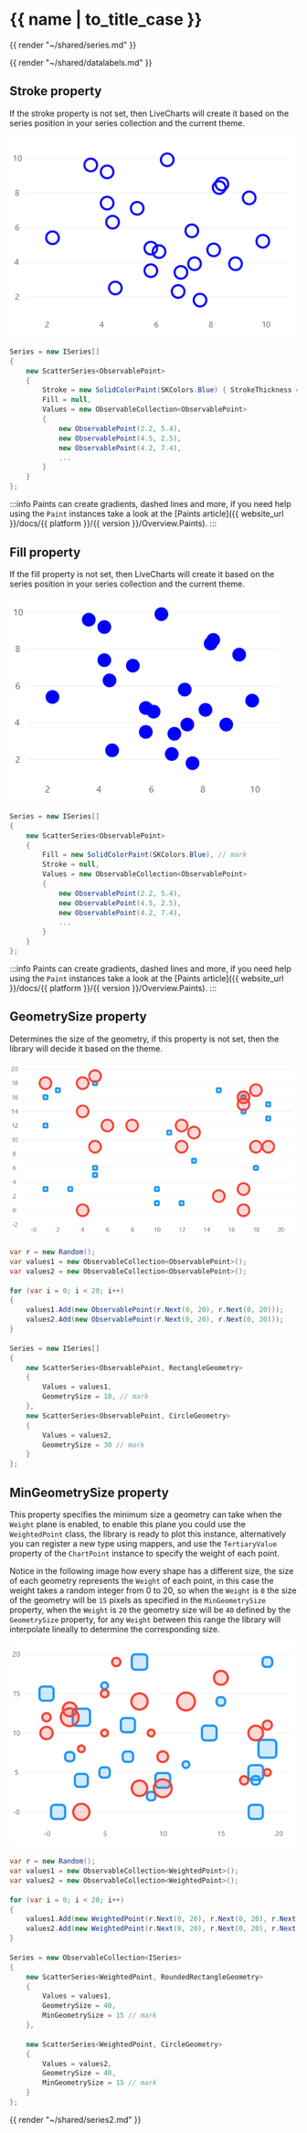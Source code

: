 <!--
To get help on editing this file, see https://github.com/beto-rodriguez/LiveCharts2/blob/dev/docs/readme.md
-->

# {{ name | to_title_case }}

{{ render "~/shared/series.md" }}

{{ render "~/shared/datalabels.md" }}

## Stroke property

If the stroke property is not set, then LiveCharts will create it based on the series position in your series collection
and the current theme.

![image](https://raw.githubusercontent.com/beto-rodriguez/LiveCharts2/dev/docs/_assets/scatterstroke.png)

```csharp
Series = new ISeries[]
{
    new ScatterSeries<ObservablePoint>
    {
        Stroke = new SolidColorPaint(SKColors.Blue) { StrokeThickness = 4 }, // mark
        Fill = null,
        Values = new ObservableCollection<ObservablePoint>
        {
            new ObservablePoint(2.2, 5.4),
            new ObservablePoint(4.5, 2.5),
            new ObservablePoint(4.2, 7.4),
            ...
        }
    }
};
```

:::info
Paints can create gradients, dashed lines and more, if you need help using the `Paint` instances take 
a look at the [Paints article]({{ website_url }}/docs/{{ platform }}/{{ version }}/Overview.Paints).
:::

## Fill property

If the fill property is not set, then LiveCharts will create it based on the series position in your series collection
and the current theme.

![image](https://raw.githubusercontent.com/beto-rodriguez/LiveCharts2/dev/docs/_assets/scatterfill.png)

```csharp
Series = new ISeries[]
{
    new ScatterSeries<ObservablePoint>
    {
        Fill = new SolidColorPaint(SKColors.Blue), // mark
        Stroke = null,
        Values = new ObservableCollection<ObservablePoint>
        {
            new ObservablePoint(2.2, 5.4),
            new ObservablePoint(4.5, 2.5),
            new ObservablePoint(4.2, 7.4),
            ...
        }
    }
};
```

:::info
Paints can create gradients, dashed lines and more, if you need help using the `Paint` instances take 
a look at the [Paints article]({{ website_url }}/docs/{{ platform }}/{{ version }}/Overview.Paints).
:::

## GeometrySize property

Determines the size of the geometry, if this property is not set, then the library will decide it based on the theme.

![image](https://raw.githubusercontent.com/beto-rodriguez/LiveCharts2/dev/docs/_assets/scattergeometrysize.png)

```csharp
var r = new Random();
var values1 = new ObservableCollection<ObservablePoint>();
var values2 = new ObservableCollection<ObservablePoint>();

for (var i = 0; i < 20; i++)
{
    values1.Add(new ObservablePoint(r.Next(0, 20), r.Next(0, 20)));
    values2.Add(new ObservablePoint(r.Next(0, 20), r.Next(0, 20)));
}

Series = new ISeries[]
{
    new ScatterSeries<ObservablePoint, RectangleGeometry>
    {
        Values = values1,
        GeometrySize = 10, // mark
    },
    new ScatterSeries<ObservablePoint, CircleGeometry>
    {
        Values = values2,
        GeometrySize = 30 // mark
    }
};
```

## MinGeometrySize property

This property specifies the minimum size a geometry can take when the `Weight` plane is enabled, to enable this plane
you could use the `WeightedPoint` class, the library is ready to plot this instance, alternatively you can register 
a new type using mappers, and use the `TertiaryValue` property of the `ChartPoint` instance to specify
the weight of each point.

Notice in the following image how every shape has a different size, the size of each geometry represents the `Weight` 
of each point, in this case the weight takes a random integer from 0 to 20, so when the `Weight` is `0` the 
size of the geometry will be `15` pixels as specified in the `MinGeometrySize` property, when the `Weight` is `20`
the geometry size will be `40` defined by the `GeometrySize` property, for any `Weight` between this range the library
will interpolate lineally to determine the corresponding size.

![image](https://raw.githubusercontent.com/beto-rodriguez/LiveCharts2/dev/docs/_assets/scattermgs.png)

```csharp
var r = new Random();
var values1 = new ObservableCollection<WeightedPoint>();
var values2 = new ObservableCollection<WeightedPoint>();

for (var i = 0; i < 20; i++)
{
    values1.Add(new WeightedPoint(r.Next(0, 20), r.Next(0, 20), r.Next(0, 20)));
    values2.Add(new WeightedPoint(r.Next(0, 20), r.Next(0, 20), r.Next(0, 20)));
}

Series = new ObservableCollection<ISeries>
{
    new ScatterSeries<WeightedPoint, RoundedRectangleGeometry>
    {
        Values = values1,
        GeometrySize = 40,
        MinGeometrySize = 15 // mark
    },

    new ScatterSeries<WeightedPoint, CircleGeometry>
    {
        Values = values2,
        GeometrySize = 40,
        MinGeometrySize = 15 // mark
    }
};
```

{{ render "~/shared/series2.md" }}
